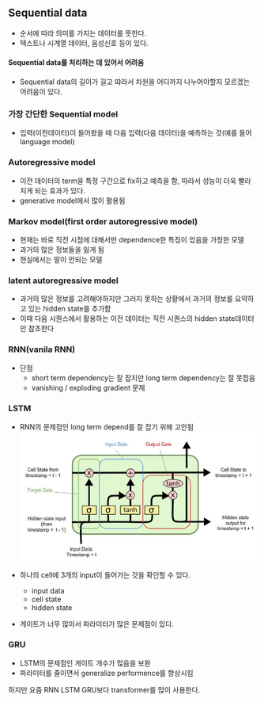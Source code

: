 ## Sequential data
- 순서에 따라 의미를 가지는 데이터를 뜻한다.
- 텍스트나 시계열 데이터, 음성신호 등이 있다.

#### Sequential data를  처리하는 데 있어서 어려움 
- Sequential data의 길이가 길고 땨라서 차원을 어디까지 나누어야할지 모르겠는 어려움이 있다.

### 가장 간단한 Sequential model
- 입력(이전데이터)이 들어왔을 때 다음 입력(다음 데이터)을 예측하는 것(예를 들어 language model)

### Autoregressive model
- 이전 데이터의 term을 특정 구간으로 fix하고 예측을 함, 따라서 성능이 더욱 빨라지게 되는 효과가 있다.  
- generative model에서 많이 활용됨

### Markov model(first order autoregressive model)
- 현재는 바로 직전 시점에 대해서만 dependence한 특징이 있음을 가정한 모델
- 과거의 많은 정보들을 잃게 됨
- 현실에서는 말이 안되는 모델

### latent autoregressive model
- 과거의 많은 정보를 고려해야하지만 그러지 못하는 상황에서
과거의 정보를 요약하고 있는 hidden state를 추가함  
- 이때 다음 시퀀스에서 활용하는 이전 데이터는 직전 시퀀스의 hidden state데이터만 참조한다

### RNN(vanila RNN)
- 단점 
    - short term dependency는 잘 잡지만 long term dependency는 잘 못잡음
    - vanishing / exploding gradient 문제
    
### LSTM
- RNN의 문제점인 long term depend를 잘 잡기 위해 고안됨
![Alt text](image-21.png)
- 하나의 cell에 3개의 input이 들어가는 것을 확인할 수 있다.
    - input data
    - cell state
    - hidden state
    
- 게이트가 너무 많아서 파라미터가 많은 문제점이 있다.

### GRU
- LSTM의 문제점인 게이트 개수가 많음을 보완
- 파라미터를 줄이면서 generalize performence를 향상시킴

 
하지만 요즘 RNN LSTM GRU보다 transformer를 많이 사용한다.

